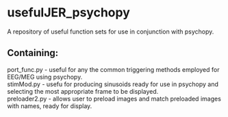 # usefulJER_psychopy
A repository of useful function sets for use in conjunction with psychopy.

## Containing:
port_func.py - useful for any the common triggering methods employed for EEG/MEG using psychopy.<br/>
stimMod.py - usefu for producing sinusoids ready for use in psychopy and selecting the most appropriate frame to be displayed. <br/>
preloader2.py - allows user to preload images and match preloaded images with names, ready for display.<br/> 
